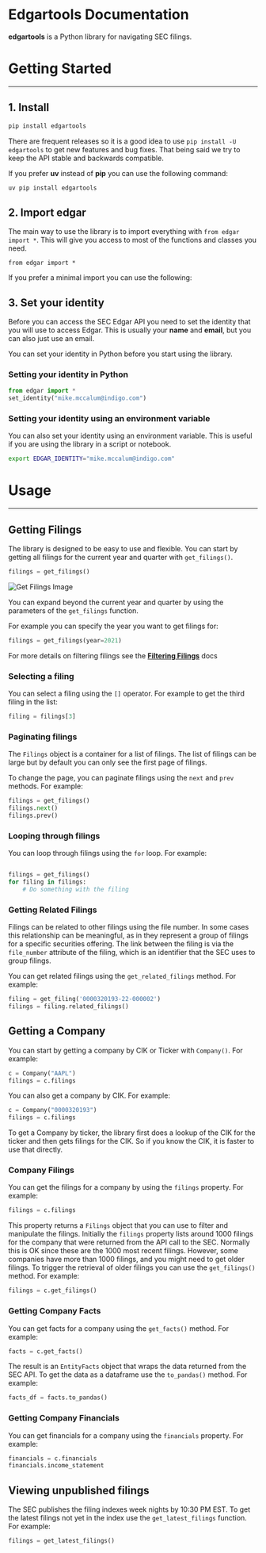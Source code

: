 # Edgartools Documentation

**edgartools** is a Python library for navigating SEC filings. 


# Getting Started

---

## 1. Install
```bash
pip install edgartools
```
There are frequent releases so it is a good idea to use `pip install -U edgartools` to get new features and bug fixes.
That being said we try to keep the API stable and backwards compatible.

If you prefer **uv** instead of **pip** you can use the following command:

```bash
uv pip install edgartools
```

## 2. Import edgar

The main way to use the library is to import everything with `from edgar import *`. This will give you access to most of the functions and classes you need.

```
from edgar import *
```

If you prefer a minimal import you can use the following:


## 3. Set your identity

Before you can access the SEC Edgar API you need to set the identity that you will use to access Edgar.
This is usually your **name** and **email**, but you can also just use an email.

You can set your identity in Python before you start using the library. 

### Setting your identity in Python
```python
from edgar import *
set_identity("mike.mccalum@indigo.com")
```

### Setting your identity using an environment variable
You can also set your identity using an environment variable. This is useful if you are using the library in a script or notebook.

```bash 
export EDGAR_IDENTITY="mike.mccalum@indigo.com"
```
# Usage

---

## Getting Filings
The library is designed to be easy to use and flexible. You can start by getting all filings for the current year and quarter with `get_filings()`.

```python
filings = get_filings()
```

![Get Filings Image](https://raw.githubusercontent.com/dgunning/edgartools/main/docs/images/get_filings.png)

You can expand beyond the current year and quarter by using the parameters of the `get_filings` function.

For example you can specify the year you want to get filings for:

```python
filings = get_filings(year=2021)
```
For more details on filtering filings see the **[Filtering Filings](https://edgartools.readthedocs.io/en/latest/filtering-filings/)** docs

### Selecting a filing

You can select a filing using the `[]` operator. For example to get the third filing in the list:

```python
filing = filings[3]
```

### Paginating filings
The `Filings` object is a container for a list of filings. The list of filings can  be large but by default you can only see the first page of filings. 

To change the page, you can paginate filings using the `next` and `prev` methods. For example:

```python
filings = get_filings()
filings.next()
filings.prev()
```

### Looping through filings

You can loop through filings using the `for` loop. For example:

```python

filings = get_filings()
for filing in filings:
    # Do something with the filing
```

### Getting Related Filings

Filings can be related to other filings using the file number. In some cases this relationship can be meaningful, as in they represent a group of filings for a specific securities offering.
The link between the filing is via the `file_number` attribute of the filing, which is an identifier that the SEC uses to group filings.

You can get related filings using the `get_related_filings` method. For example:

```python
filing = get_filing('0000320193-22-000002')
filings = filing.related_filings()
```

## Getting a Company

You can start by getting a company by CIK or Ticker with `Company()`. For example:

```python
c = Company("AAPL")
filings = c.filings
```

You can also get a company by CIK. For example:

```python
c = Company("0000320193")
filings = c.filings
```

To get a Company by ticker, the library first does a lookup of the CIK for the ticker and then gets filings for the CIK. So if you know the CIK, it is faster to use that directly.

### Company Filings

You can get the filings for a company by using the `filings` property. For example:

```python
filings = c.filings     
```

This property returns a `Filings` object that you can use to filter and manipulate the filings.
Initially the `filings` property lists around 1000 filings for the company that were returned from the API call to the SEC.
Normally this is OK since these are the 1000 most recent filings. However, some companies have more than 1000 filings, and you might need to get older filings.
To trigger the retrieval of older filings you can use the `get_filings()` method. For example:

```python
filings = c.get_filings()
```

### Getting Company Facts

You can get facts for a company using the `get_facts()` method. For example:

```python
facts = c.get_facts()
```

The result is an `EntityFacts` object that wraps the data returned from the SEC API. To get the data as a dataframe
use the `to_pandas()` method. For example:

```python
facts_df = facts.to_pandas()
```


### Getting Company Financials

You can get financials for a company using the `financials` property. For example:

```python
financials = c.financials
financials.income_statement 
```

## Viewing unpublished filings


The SEC publishes the filing indexes week nights by 10:30 PM EST. To get the latest filings not yet in the index use the `get_latest_filings` function. For example:

```python
filings = get_latest_filings()
```
